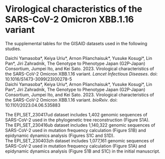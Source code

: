 # Virological characteristics of the SARS-CoV-2 Omicron XBB.1.16 variant
The supplemental tables for the GISAID datasets used in the following studies.

Daichi Yamasoba*, Keiya Uriu*, Arnon Plianchaisuk*, Yusuke Kosugi*, Lin Pan*, Jiri Zahradnik, The Genotype to Phenotype Japan (G2P-Japan) Consortium, Jumpei Ito, and Kei Sato. 2023. Virological characteristics of the SARS-CoV-2 Omicron XBB.1.16 variant. *Lancet Infectious Diseases*. doi: 10.1016/S1473-3099(23)00278-5\
Daichi Yamasoba*, Keiya Uriu*, Arnon Plianchaisuk*, Yusuke Kosugi*, Lin Pan*, Jiri Zahradnik, The Genotype to Phenotype Japan (G2P-Japan) Consortium, Jumpei Ito, and Kei Sato. 2023. Virological characteristics of the SARS-CoV-2 Omicron XBB.1.16 variant. *bioRxiv*. doi: 10.1101/2023.04.06.535883

The EPI_SET_230417ud dataset includes 1,402 genomic sequences of SARS-CoV-2 used in the phylogenetic tree reconstruction (Figure S1A).\
The EPI_SET_230416ub dataset includes 1,140,322 genomic sequences of SARS-CoV-2 used in mutation frequency calculation (Figure S1B) and epidynamic dynamics analysis (Figures S1C and S1D).\
The EPI_SET_230403zh dataset includes 1,077,161 genomic sequences of SARS-CoV-2 used in mutation frequency calculation (Figure S1A) and epidynamic dynamics analysis (Figure S1B and S1C) in the initial manuscript.
